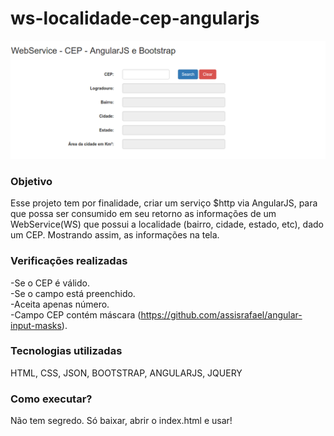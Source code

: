 # ws-localidade-cep-angularjs

<div><img alt="print" src="img/print.png" /></div>

### Objetivo			 
Esse projeto tem por finalidade, criar um serviço $http via AngularJS, para que possa ser consumido em seu retorno as informações de um WebService(WS) que possui a localidade (bairro, cidade, estado, etc), dado um CEP. Mostrando assim, as informações na tela.
			 
### Verificações realizadas			 
  -Se o CEP é válido.<br>
  -Se o campo está preenchido.<br>
  -Aceita apenas número.<br>
  -Campo CEP contém máscara (https://github.com/assisrafael/angular-input-masks).
			 
### Tecnologias utilizadas			 
  HTML, CSS, JSON, BOOTSTRAP, ANGULARJS, JQUERY			 

### Como executar?
Não tem segredo. Só baixar, abrir o index.html e usar!<br>

